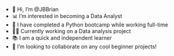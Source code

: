 - 👋 Hi, I’m @JBBrian
- 📊 I’m interested in becoming a Data Analyst
- 🧠 I have completed a Python bootcamp while working full-time
- 👨‍💻 Currently working on a Data analysis project
- 📚 I am a quick and independent learner
- 💪 I’m looking to collaborate on any cool beginner projects!

<!---
JBBrian/JBBrian is a ✨ special ✨ repository because its `README.md` (this file) appears on your GitHub profile.
You can click the Preview link to take a look at your changes.
--->
